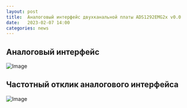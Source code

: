 ```yaml
---
layout: post
title:  Аналоговый интерфейс двухканальной платы ADS1292EMG2x v0.0
date:   2023-02-07 14:00
categories: news
---
```

## Аналоговый интерфейс

![Image](https://i.ibb.co/DwLJsTy/frontend-sch.png)

## Частотный отклик аналогового интерфейса

![Image](https://i.ibb.co/TcKFXpm/freqResp.png)


